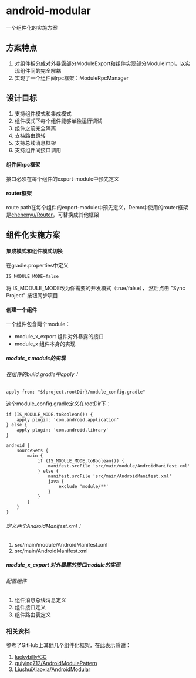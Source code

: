# android-modular
一个组件化的实施方案
## 方案特点
1. 对组件拆分成对外暴露部分ModuleExport和组件实现部分ModuleImpl，以实现组件间的完全解耦
2. 实现了一个组件间rpc框架：ModuleRpcManager

## 设计目标
1. 支持组件模式和集成模式
2. 组件模式下每个组件能够单独运行调试
3. 组件之前完全隔离
4. 支持路由跳转
5. 支持总线消息框架
6. 支持组件间接口调用

#### 组件间rpc框架
接口必须在每个组件的export-module中预先定义
#### router框架
route path在每个组件的export-module中预先定义，Demo中使用的router框架是[chenenyu/Router](https://github.com/chenenyu/Router)，可替换成其他框架

## 组件化实施方案
#### 集成模式和组件模式切换
在gradle.properties中定义

```
IS_MODULE_MODE=false
```
将 IS_MODULE_MODE改为你需要的开发模式（true/false）， 然后点击 "Sync Project" 按钮同步项目
#### 创建一个组件
一个组件包含两个module：
- module_x_export 组件对外暴露的接口
- module_x 组件本身的实现

##### module_x module的实现
###### 在组件的build.gradle中apply：

```
apply from: "${project.rootDir}/module_config.gradle"
```
这个module_config.gradle定义在rootDir下：

```
if (IS_MODULE_MODE.toBoolean()) {
    apply plugin: 'com.android.application'
} else {
    apply plugin: 'com.android.library'
}

android {
    sourceSets {
        main {
            if (IS_MODULE_MODE.toBoolean()) {
                manifest.srcFile 'src/main/module/AndroidManifest.xml'
            } else {
                manifest.srcFile 'src/main/AndroidManifest.xml'
                java {
                    exclude 'module/**'
                }
            }
        }
    }
}
```
###### 定义两个AndroidManifest.xml：
1. src/main/module/AndroidManifest.xml
2. src/main/AndroidManifest.xml

##### module_x_export 对外暴露的接口module的实现
###### 配置组件
1. 组件消息总线消息定义
2. 组件接口定义
3. 组件路由表定义

### 相关资料
参考了GitHub上其他几个组件化框架，在此表示感谢：
1. [luckybilly/CC](https://github.com/luckybilly/CC)
2. [guiying712/AndroidModulePattern](https://github.com/guiying712/AndroidModulePattern)
3. [LiushuiXiaoxia/AndroidModular](https://github.com/LiushuiXiaoxia/AndroidModular)
